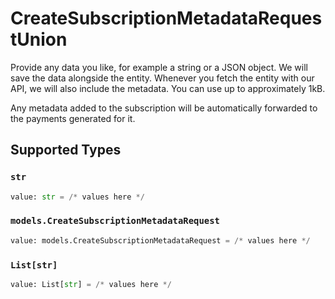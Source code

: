 # CreateSubscriptionMetadataRequestUnion

Provide any data you like, for example a string or a JSON object. We will save the data alongside the entity.
Whenever you fetch the entity with our API, we will also include the metadata. You can use up to approximately
1kB.

Any metadata added to the subscription will be automatically forwarded to the payments generated for it.


## Supported Types

### `str`

```python
value: str = /* values here */
```

### `models.CreateSubscriptionMetadataRequest`

```python
value: models.CreateSubscriptionMetadataRequest = /* values here */
```

### `List[str]`

```python
value: List[str] = /* values here */
```

